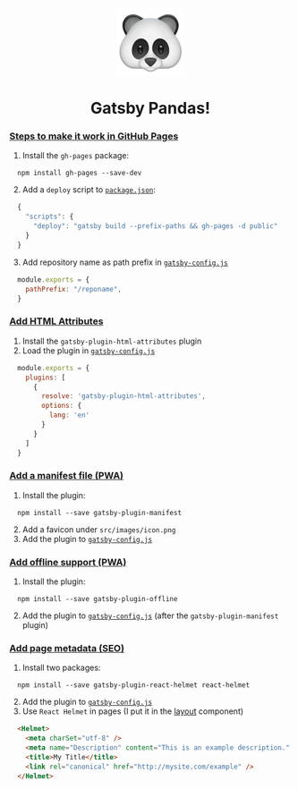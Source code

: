 <p align="center">
  <a href="./src/images/icon.png">
    <img alt="Panda emoji" src="./src/images/icon.png" />
  </a>
</p>
<h1 align="center">Gatsby Pandas!</h1>

### [Steps to make it work in GitHub Pages](https://www.gatsbyjs.org/docs/how-gatsby-works-with-github-pages/)
1. Install the `gh-pages` package:
  ```
    npm install gh-pages --save-dev
  ```
2. Add a `deploy` script to [`package.json`](./package.json):
  ```javascript
    {
      "scripts": {
        "deploy": "gatsby build --prefix-paths && gh-pages -d public"
      }
    }
  ```
3. Add repository name as path prefix in [`gatsby-config.js`](./gatsby-config.js)
  ```javascript
    module.exports = {
      pathPrefix: "/reponame",
    }
  ```

### [Add HTML Attributes](https://www.gatsbyjs.org/packages/gatsby-plugin-html-attributes/)
1. Install the `gatsby-plugin-html-attributes` plugin
2. Load the plugin in [`gatsby-config.js`](./gatsby-config.js)
  ```javascript
    module.exports = {
      plugins: [
        {
          resolve: 'gatsby-plugin-html-attributes',
          options: {
            lang: 'en'
          }
        }
      ]
    }
  ```

### [Add a manifest file (PWA)](https://www.gatsbyjs.org/tutorial/part-eight/#add-a-manifest-file)
1. Install the plugin:
  ```
    npm install --save gatsby-plugin-manifest
  ```
2. Add a favicon under `src/images/icon.png`
3. Add the plugin to [`gatsby-config.js`](./gatsby-config.js)

### [Add offline support (PWA)](https://www.gatsbyjs.org/tutorial/part-eight/#add-offline-support)
1. Install the plugin:
  ```
    npm install --save gatsby-plugin-offline
  ```
2. Add the plugin to [`gatsby-config.js`](./gatsby-config.js) (after the `gatsby-plugin-manifest` plugin)

### [Add page metadata (SEO)](https://www.gatsbyjs.org/tutorial/part-eight/#add-page-metadata)
1. Install two packages:
  ```
    npm install --save gatsby-plugin-react-helmet react-helmet
  ```
2. Add the plugin to [`gatsby-config.js`](./gatsby-config.js)
3. Use `React Helmet` in pages (I put it in the [layout](./src/components/layout.js) component)
  ```html
    <Helmet>
      <meta charSet="utf-8" />
      <meta name="Description" content="This is an example description." />
      <title>My Title</title>
      <link rel="canonical" href="http://mysite.com/example" />
    </Helmet>
  ```

